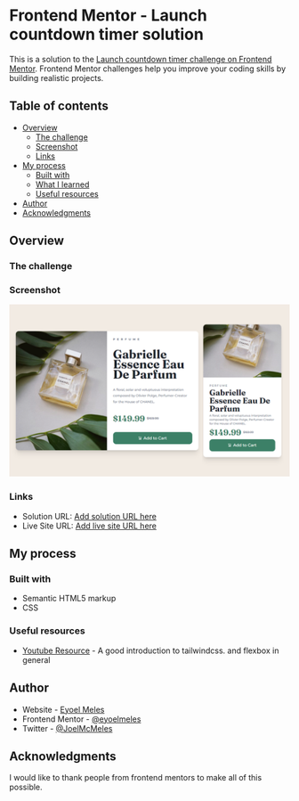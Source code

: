 # Frontend Mentor - Launch countdown timer solution

This is a solution to the [Launch countdown timer challenge on Frontend Mentor](https://www.frontendmentor.io/challenges/launch-countdown-timer-N0XkGfyz-). Frontend Mentor challenges help you improve your coding skills by building realistic projects.

## Table of contents

- [Overview](#overview)
  - [The challenge](#the-challenge)
  - [Screenshot](#screenshot)
  - [Links](#links)
- [My process](#my-process)
  - [Built with](#built-with)
  - [What I learned](#what-i-learned)
  - [Useful resources](#useful-resources)
- [Author](#author)
- [Acknowledgments](#acknowledgments)

## Overview

### The challenge

### Screenshot

<!-- ![screenshot](./images/Screenshot.png) -->

![screenshot](./images/Screenshot3.png)

### Links

- Solution URL: [Add solution URL here](https://github.com/eyoelmeles/frontend-mentor/tree/main/product-preview-card-component-main)
- Live Site URL: [Add live site URL here](https://eyoelmelesfrontendmentor.netlify.app/product-preview-card-component-main/index.html)

## My process

### Built with

- Semantic HTML5 markup
- CSS

### Useful resources

- [Youtube Resource](https://youtu.be/cg1qbkG0KRI) - A good introduction to tailwindcss. and flexbox in general

## Author

- Website - [Eyoel Meles](https://www.eyoelmeles.github.io)
- Frontend Mentor - [@eyoelmeles](https://www.frontendmentor.io/profile/eyoelmeles)
- Twitter - [@JoelMcMeles](https://www.twitter.com/JoelMcMeles)

## Acknowledgments

I would like to thank people from frontend mentors to make all of this possible.
